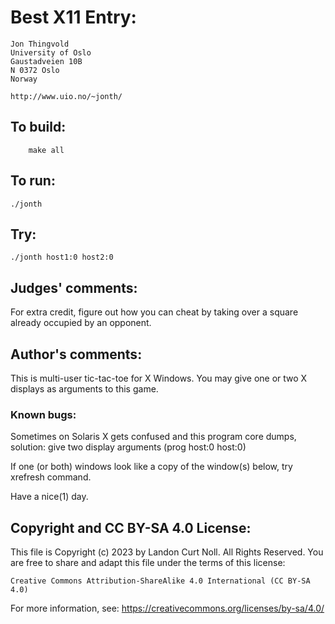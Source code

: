 # Best X11 Entry:

    Jon Thingvold
    University of Oslo
    Gaustadveien 10B
    N 0372 Oslo
    Norway

    http://www.uio.no/~jonth/

## To build:

        make all

## To run:

	./jonth

## Try:

	./jonth host1:0 host2:0

## Judges' comments:


For extra credit, figure out how you can cheat by taking over
a square already occupied by an opponent.

## Author's comments:

This is multi-user tic-tac-toe for X Windows. You may give one or two X
displays as arguments to this game.

### Known bugs:

Sometimes on Solaris X gets confused and this program core dumps,
solution: give two display arguments (prog host:0 host:0)

If one (or both) windows look like a copy of the window(s) below,
try xrefresh command.

Have a nice(1) day.

## Copyright and CC BY-SA 4.0 License:

This file is Copyright (c) 2023 by Landon Curt Noll.  All Rights Reserved.
You are free to share and adapt this file under the terms of this license:

    Creative Commons Attribution-ShareAlike 4.0 International (CC BY-SA 4.0)

For more information, see: https://creativecommons.org/licenses/by-sa/4.0/
